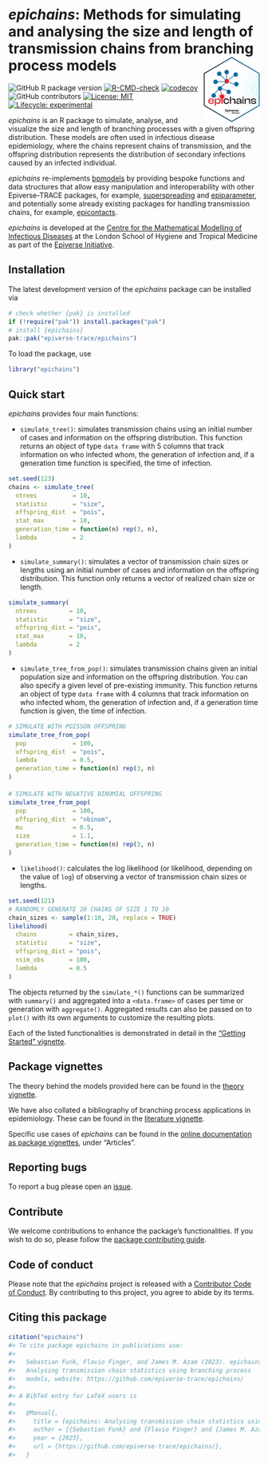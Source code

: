 
<!-- README.md is generated from README.Rmd. Please edit that file. -->
<!-- The code to render this README is stored in .github/workflows/render-readme.yaml -->
<!-- Variables marked with double curly braces will be transformed beforehand: -->
<!-- `packagename` is extracted from the DESCRIPTION file -->
<!-- `gh_repo` is extracted via a special environment variable in GitHub Actions -->

# *epichains*: Methods for simulating and analysing the size and length of transmission chains from branching process models <img src="man/figures/logo.svg" align="right" height="130" />

<!-- badges: start -->

![GitHub R package
version](https://img.shields.io/github/r-package/v/epiverse-trace/epichains)
[![R-CMD-check](https://github.com/epiverse-trace/epichains/actions/workflows/R-CMD-check.yaml/badge.svg)](https://github.com/epiverse-trace/epichains/actions/workflows/R-CMD-check.yaml)
[![codecov](https://codecov.io/github/epiverse-trace/epichains/branch/main/graphs/badge.svg)](https://codecov.io/github/epiverse-trace/epichains)
![GitHub
contributors](https://img.shields.io/github/contributors/epiverse-trace/epichains)
[![License:
MIT](https://img.shields.io/badge/License-MIT-yellow.svg)](https://opensource.org/licenses/MIT)
[![Lifecycle:
experimental](https://img.shields.io/badge/lifecycle-experimental-orange.svg)](https://lifecycle.r-lib.org/articles/stages.html#experimental)
<!-- badges: end -->

*epichains* is an R package to simulate, analyse, and visualize the size
and length of branching processes with a given offspring distribution.
These models are often used in infectious disease epidemiology, where
the chains represent chains of transmission, and the offspring
distribution represents the distribution of secondary infections caused
by an infected individual.

*epichains* re-implements
[bpmodels](%22https://github.com/epiverse-trace/bpmodels/%22) by
providing bespoke functions and data structures that allow easy
manipulation and interoperability with other Epiverse-TRACE packages,
for example,
[superspreading](%22https://github.com/epiverse-trace/superspreading/%22)
and
[epiparameter](%22https://github.com/epiverse-trace/epiparameter/%22),
and potentially some already existing packages for handling transmission
chains, for example,
[epicontacts](https://github.com/reconhub/epicontacts).

*epichains* is developed at the [Centre for the Mathematical Modelling
of Infectious
Diseases](https://www.lshtm.ac.uk/research/centres/centre-mathematical-modelling-infectious-diseases)
at the London School of Hygiene and Tropical Medicine as part of the
[Epiverse Initiative](https://data.org/initiatives/epiverse/).

## Installation

The latest development version of the *epichains* package can be
installed via

``` r
# check whether {pak} is installed
if (!require("pak")) install.packages("pak")
# install {epichains}
pak::pak("epiverse-trace/epichains")
```

To load the package, use

``` r
library("epichains")
```

## Quick start

*epichains* provides four main functions:

- `simulate_tree()`: simulates transmission chains using an initial
  number of cases and information on the offspring distribution. This
  function returns an object of type `data frame` with 5 columns that
  track information on who infected whom, the generation of infection
  and, if a generation time function is specified, the time of
  infection.

``` r
set.seed(123)
chains <- simulate_tree(
  ntrees          = 10,
  statistic       = "size",
  offspring_dist  = "pois",
  stat_max        = 10,
  generation_time = function(n) rep(3, n),
  lambda          = 2
)
```

- `simulate_summary()`: simulates a vector of transmission chain sizes
  or lengths using an initial number of cases and information on the
  offspring distribution. This function only returns a vector of
  realized chain size or length.

``` r
simulate_summary(
  ntrees         = 10,
  statistic      = "size",
  offspring_dist = "pois",
  stat_max       = 10,
  lambda         = 2
)
```

- `simulate_tree_from_pop()`: simulates transmission chains given an
  initial population size and information on the offspring distribution.
  You can also specify a given level of pre-existing immunity. This
  function returns an object of type `data frame` with 4 columns that
  track information on who infected whom, the generation of infection
  and, if a generation time function is given, the time of infection.

``` r
# SIMULATE WITH POISSON OFFSPRING
simulate_tree_from_pop(
  pop             = 100,
  offspring_dist  = "pois",
  lambda          = 0.5,
  generation_time = function(n) rep(3, n)
)

# SIMULATE WITH NEGATIVE BINOMIAL OFFSPRING
simulate_tree_from_pop(
  pop             = 100,
  offspring_dist  = "nbinom",
  mu              = 0.5,
  size            = 1.1,
  generation_time = function(n) rep(3, n)
)
```

- `likelihood()`: calculates the log likelihood (or likelihood,
  depending on the value of `log`) of observing a vector of transmission
  chain sizes or lengths.

``` r
set.seed(121)
# RANDOMLY GENERATE 20 CHAINS OF SIZE 1 TO 10
chain_sizes <- sample(1:10, 20, replace = TRUE)
likelihood(
  chains         = chain_sizes,
  statistic      = "size",
  offspring_dist = "pois",
  nsim_obs       = 100,
  lambda         = 0.5
)
```

The objects returned by the `simulate_*()` functions can be summarized
with `summary()` and aggregated into a `<data.frame>` of cases per time
or generation with `aggregate()`. Aggregated results can also be passed
on to `plot()` with its own arguments to customize the resulting plots.

Each of the listed functionalities is demonstrated in detail in the
[“Getting Started”
vignette](https://epiverse-trace.github.io/epichains/articles/epichains.html).

## Package vignettes

The theory behind the models provided here can be found in the [theory
vignette](https://epiverse-trace.github.io/epichains/articles/theoretical_background.html).

We have also collated a bibliography of branching process applications
in epidemiology. These can be found in the [literature
vignette](https://epiverse-trace.github.io/epichains/articles/branching_process_literature.html).

Specific use cases of *epichains* can be found in the [online
documentation as package
vignettes](https://epiverse-trace.github.io/epichains/), under
“Articles”.

## Reporting bugs

To report a bug please open an
[issue](https://github.com/epiverse-trace/epichains/issues/new/choose).

## Contribute

We welcome contributions to enhance the package’s functionalities. If
you wish to do so, please follow the [package contributing
guide](https://github.com/epiverse-trace/epichains/blob/main/.github/CONTRIBUTING.md).

## Code of conduct

Please note that the *epichains* project is released with a [Contributor
Code of
Conduct](https://github.com/epiverse-trace/.github/blob/main/CODE_OF_CONDUCT.md).
By contributing to this project, you agree to abide by its terms.

## Citing this package

``` r
citation("epichains")
#> To cite package epichains in publications use:
#> 
#>   Sebastian Funk, Flavio Finger, and James M. Azam (2023). epichains:
#>   Analysing transmission chain statistics using branching process
#>   models, website: https://github.com/epiverse-trace/epichains/
#> 
#> A BibTeX entry for LaTeX users is
#> 
#>   @Manual{,
#>     title = {epichains: Analysing transmission chain statistics using branching process models},
#>     author = {{Sebastian Funk} and {Flavio Finger} and {James M. Azam}},
#>     year = {2023},
#>     url = {https://github.com/epiverse-trace/epichains/},
#>   }
```
